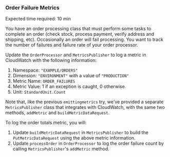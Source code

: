 ### Order Failure Metrics

Expected time required: 10 min

You have an order processing class that must perform some tasks to complete an order (check stock, process
payment, verify address and shipping, etc).  Occasionally an order will fail processing.  You want to track
the number of failures and failure rate of your order processor. 

Update the `OrderProcessor` and `MetricsPublisher` to log a metric in CloudWatch with the following information:

1. Namespace: `"EXAMPLE/ORDERS"`
1. Dimension: `"ENVIRONMENT"` with a value of `"PRODUCTION"`
1. Metric Name: `ORDER_FAILURES`
1. Metric Value: 1 if an exception is caught, 0 otherwise.
1. Unit: `StandardUnit.Count`

Note that, like the previous `emittingmetrics` try, we've provided a separate `MetricsPublisher` class that integrates 
with CloudWatch, with the same two methods, `addMetric` and `buildMetricDataRequest`.  

To log the order totals metric, you will:
1. Update `buildMetricDataRequest` in `MetricsPublisher` to build the `PutMetricDataRequest` using the above metric
   information. 
1. Update `processOrder` in `OrderProcessor` to log the order failure count by calling `MetricsPublisher`'s
   `addMetric` method.
